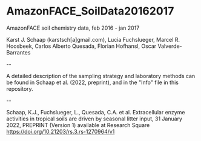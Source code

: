 # AmazonFACE_SoilData20162017
AmazonFACE soil chemistry data, feb 2016 - jan 2017

Karst J. Schaap (karstsch[a]gmail.com), Lucia Fuchslueger, Marcel R. Hoosbeek, Carlos Alberto Quesada, Florian Hofhansl, Oscar Valverde-Barrantes

--

A detailed description of the sampling strategy and laboratory methods can be found in Schaap et al. (2022, preprint), and in the "Info" file in this repository.

--

Schaap, K.J., Fuchslueger, L., Quesada, C.A. et al. Extracellular enzyme activities in tropical soils are driven by seasonal litter input, 31 January 2022, PREPRINT (Version 1) available at Research Square https://doi.org/10.21203/rs.3.rs-1270964/v1
